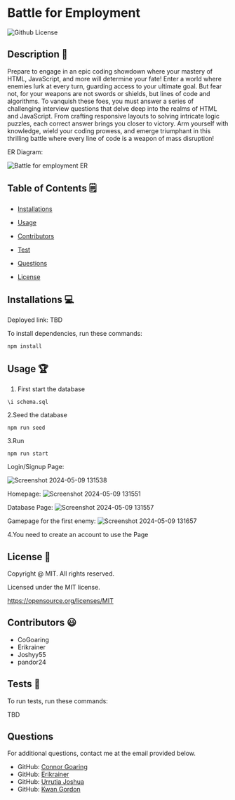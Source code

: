# Battle for Employment
  ![Github License](https://img.shields.io/badge/License-MIT-yellow.svg)


## Description 📝

Prepare to engage in an epic coding showdown where your mastery of HTML, JavaScript, and more will determine your fate! Enter a world where enemies lurk at every turn, guarding access to your ultimate goal. But fear not, for your weapons are not swords or shields, but lines of code and algorithms. To vanquish these foes, you must answer a series of challenging interview questions that delve deep into the realms of HTML and JavaScript. From crafting responsive layouts to solving intricate logic puzzles, each correct answer brings you closer to victory. Arm yourself with knowledge, wield your coding prowess, and emerge triumphant in this thrilling battle where every line of code is a weapon of mass disruption!

ER Diagram:

![Battle for employment ER](https://github.com/CoGoaring/project-2/assets/160955635/c40e4fe1-efdd-470e-aa6b-4dae8d9c592a)


## Table of Contents 🗒

* [Installations](#installations-💻)

* [Usage](#usage-🏆)

* [Contributors](#contributors-😃)

* [Test](#tests-🧪)

* [Questions](#questions)

* [License](#license-📛)

## Installations  💻

Deployed link: TBD 

To install dependencies, run these commands:

```
npm install
```

## Usage 🏆

1. First start the database
```
\i schema.sql
```

2.Seed the database
```
npm run seed
```

3.Run
```
npm run start
```

Login/Signup Page: 

![Screenshot 2024-05-09 131538](https://github.com/CoGoaring/project-2/assets/160955635/55f1a2f4-eb1a-44a0-bb32-0173f6c9c7c1)

Homepage:
![Screenshot 2024-05-09 131551](https://github.com/CoGoaring/project-2/assets/160955635/3e5d249c-d52e-41da-a072-c3361566e904)

Database Page:
![Screenshot 2024-05-09 131557](https://github.com/CoGoaring/project-2/assets/160955635/719f3ea0-9360-4500-9d40-121d693ef390)

Gamepage for the first enemy:
![Screenshot 2024-05-09 131657](https://github.com/CoGoaring/project-2/assets/160955635/8430a21a-30ba-4824-90a7-87015a33b6ee)

4.You need to create an account to use the Page

## License 📛 

  Copyright @ MIT. All rights reserved.

  Licensed under the MIT license.

  https://opensource.org/licenses/MIT

## Contributors 😃

- CoGoaring
- Erikrainer
- Joshyy55
- pandor24

## Tests 🧪

To run tests, run these commands:

TBD

## Questions

For additional questions, contact me at the email provided below. 

- GitHub: [Connor Goaring](https://github.com/CoGoaring)
- GitHub: [Erikrainer](https://github.com/Erikrainer/)
- GitHub: [Urrutia Joshua](https://github.com/Joshyy55)
- GitHub: [Kwan Gordon](https://github.com/pandord24)


